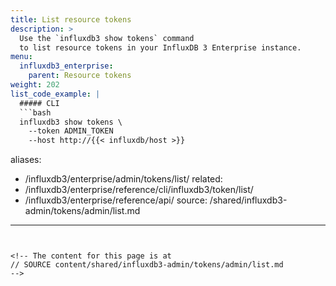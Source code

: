 ```yaml
---
title: List resource tokens
description: >
  Use the `influxdb3 show tokens` command
  to list resource tokens in your InfluxDB 3 Enterprise instance.
menu:
  influxdb3_enterprise:
    parent: Resource tokens
weight: 202
list_code_example: |
  ##### CLI
  ```bash
  influxdb3 show tokens \
    --token ADMIN_TOKEN
    --host http://{{< influxdb/host >}}
  ```
aliases:
  - /influxdb3/enterprise/admin/tokens/list/
related:
  - /influxdb3/enterprise/reference/cli/influxdb3/token/list/
  - /influxdb3/enterprise/reference/api/
source: /shared/influxdb3-admin/tokens/admin/list.md
---
```


<!-- The content for this page is at
// SOURCE content/shared/influxdb3-admin/tokens/admin/list.md
-->